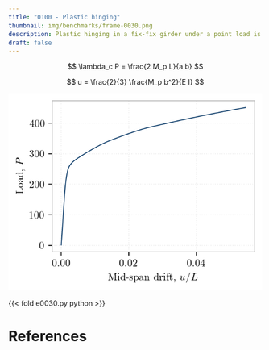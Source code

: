 ```yaml
---
title: "0100 - Plastic hinging"
thumbnail: img/benchmarks/frame-0030.png
description: Plastic hinging in a fix-fix girder under a point load is simulated using J2 plasticity.
draft: false
---
```


$$
\lambda_c P = \frac{2 M_p L}{a b}
$$

$$
u = \frac{2}{3} \frac{M_p b^2}{E I}
$$

![](img/e0030.png)

{{< fold e0030.py python >}}

# References

<div id="bibliography-list"></div>

